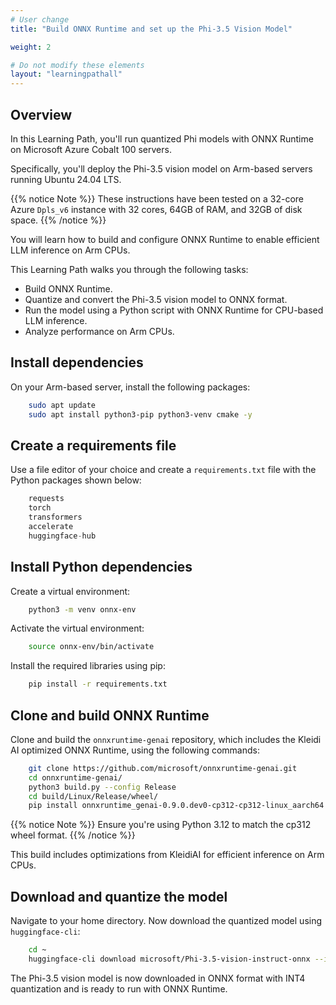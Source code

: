 ```yaml
---
# User change
title: "Build ONNX Runtime and set up the Phi-3.5 Vision Model"

weight: 2

# Do not modify these elements
layout: "learningpathall"
---
```

## Overview

In this Learning Path, you'll run quantized Phi models with ONNX Runtime on Microsoft Azure Cobalt 100 servers. 

Specifically, you'll deploy the Phi-3.5 vision model on Arm-based servers running Ubuntu 24.04 LTS. 

{{% notice Note %}}
These instructions have been tested on a 32-core Azure `Dpls_v6` instance with 32 cores, 64GB of RAM, and 32GB of disk space.
{{% /notice %}}

You will learn how to build and configure ONNX Runtime to enable efficient LLM inference on Arm CPUs.

This Learning Path walks you through the following tasks:
- Build ONNX Runtime.
- Quantize and convert the Phi-3.5 vision model to ONNX format.
- Run the model using a Python script with ONNX Runtime for CPU-based LLM inference.
- Analyze performance on Arm CPUs.

## Install dependencies

On your Arm-based server, install the following packages:

```bash
    sudo apt update
    sudo apt install python3-pip python3-venv cmake -y
```

## Create a requirements file

Use a file editor of your choice and create a `requirements.txt` file with the Python packages shown below:

```python
    requests
    torch
    transformers
    accelerate
    huggingface-hub
```

## Install Python dependencies

Create a virtual environment:
```bash
    python3 -m venv onnx-env
```

Activate the virtual environment:
```bash
    source onnx-env/bin/activate
```

Install the required libraries using pip:
```bash
    pip install -r requirements.txt
```
## Clone and build ONNX Runtime

Clone and build the `onnxruntime-genai` repository, which includes the Kleidi AI optimized ONNX Runtime, using the following commands:

```bash
    git clone https://github.com/microsoft/onnxruntime-genai.git
    cd onnxruntime-genai/
    python3 build.py --config Release
    cd build/Linux/Release/wheel/
    pip install onnxruntime_genai-0.9.0.dev0-cp312-cp312-linux_aarch64.whl
```
{{% notice Note %}}
Ensure you're using Python 3.12 to match the cp312 wheel format.
{{% /notice %}}

This build includes optimizations from KleidiAI for efficient inference on Arm CPUs.

## Download and quantize the model

Navigate to your home directory. Now download the quantized model using `huggingface-cli`:
```bash
    cd ~
    huggingface-cli download microsoft/Phi-3.5-vision-instruct-onnx --include cpu_and_mobile/cpu-int4-rtn-block-32-acc-level-4/* --local-dir .
```

The Phi-3.5 vision model is now downloaded in ONNX format with INT4 quantization and is ready to run with ONNX Runtime.
